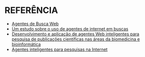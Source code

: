 # REFERÊNCIA 

- [Agentes de Busca Web](http://slideplayer.com.br/slide/358543/)
- [Um estudo sobre o uso de agentes de internet
em buscas](http://www.dca.fee.unicamp.br/~gudwin/courses/IA009/artigos/IA009_2010_14.pdf)
- [Desenvolvimento e aplicação de agentes Web
inteligentes para pesquisa de publicações científicas
nas áreas da biomedicina e bioinformática](http://esa.ipb.pt/~agentes/projectoasap.pdf)
- [Agentes inteligentes para pesquisas na Internet](https://projetos.inf.ufsc.br/arquivos_projetos/projeto_96/TCC-Rafael%20Gaebler-Agentes.PDF)
